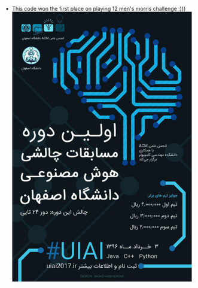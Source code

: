 - This code won the first place on playing 12 men's morris challenge :)))
![](https://github.com/mdsinalpha/UIAI2017_Strategy/blob/master/poster.jpg)

